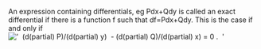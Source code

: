 An expression containing differentials, eg Pdx+Qdy is called an exact
differential if there is a function f such that df=Pdx+Qdy. This is the
case if and only if
!['  (d(partial) P)/(d(partial) y)  - (d(partial) Q)/(d(partial) x) = 0 .  '](../dictionary/equation_images/3462.1..png)
